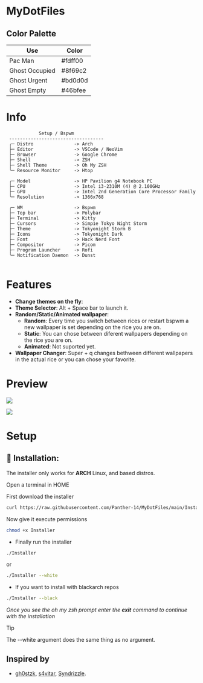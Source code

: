 # MyDotFiles

## Color Palette

|Use           |Color  |
|--------------|-------|
|Pac Man       |#fdff00|
|Ghost Occupied|#8f69c2|
|Ghost Urgent  |#bd0d0d|
|Ghost Empty   |#46bfee|

# Info

```mint
            Setup / Bspwm
 -----------------------------------
 ╭─ Distro               -> Arch
 ├─ Editor               -> VSCode / NeoVim
 ├─ Browser              -> Google Chrome
 ├─ Shell                -> ZSH
 ├─ Shell Theme          -> Oh My ZSH
 ╰─ Resource Monitor     -> Htop

 ╭─ Model                -> HP Pavilion g4 Notebook PC
 ├─ CPU                  -> Intel i3-2310M (4) @ 2.100GHz
 ├─ GPU                  -> Intel 2nd Generation Core Processor Family
 ╰─ Resolution           -> 1366x768

 ╭─ WM                   -> Bspwm
 ├─ Top bar              -> Polybar
 ├─ Terminal             -> Kitty
 ├─ Cursors              -> Simp1e Tokyo Night Storm
 ├─ Theme                -> Tokyonight Storm B
 ├─ Icons                -> Tokyonight Dark
 ├─ Font                 -> Hack Nerd Font
 ├─ Compositor           -> Picom
 ├─ Program Launcher     -> Rofi
 ╰─ Notification Daemon  -> Dunst
 
```

# Features
- **Change themes on the fly**: 
- **Theme Selector**: Alt + Space bar to launch it.
- **Random/Static/Animated wallpaper**:
    - **Random**: Every time you switch between rices or restart bspwm a new wallpaper is set depending on the rice you are on.
    - **Static**: You can chose between diferent wallpapers depending on the rice you are on.
    - **Animated**: Not suported yet.
- **Wallpaper Changer**: Super + q changes bethween different wallpapers in the actual rice or you can chose your favorite.

# Preview
![](./local/Preview/pre_01.png)

![](./local/Preview/pre_02.png)

# Setup
## 💾 Installation:
The installer only works for **ARCH** Linux, and based distros.

Open a terminal in HOME

First download the installer
```bash
curl https://raw.githubusercontent.com/Panther-14/MyDotFiles/main/Installer -o $HOME/Installer
```
Now give it execute permissions
```bash
chmod +x Installer
```

- Finally run the installer
```bash
./Installer
```
or
```bash 
./Installer --white
```

- If you want to install with blackarch repos
```bash
./Installer --black
```
*Once you see the oh my zsh prompt enter the **exit** command to continue with the installation*

> [!TIP]
>
> The --white argument does the same thing as no argument.
>

## Inspired by
- [gh0stzk](https://github.com/gh0stzk), [s4vitar](https://github.com/s4vitar), [Syndrizzle](https://github.com/Syndrizzle).
